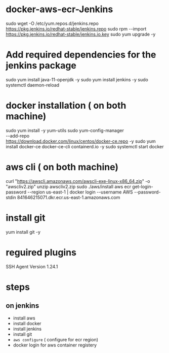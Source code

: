 # docker-aws-ecr-Jenkins

sudo wget -O /etc/yum.repos.d/jenkins.repo \
    https://pkg.jenkins.io/redhat-stable/jenkins.repo
sudo rpm --import https://pkg.jenkins.io/redhat-stable/jenkins.io.key
sudo yum upgrade -y 
# Add required dependencies for the jenkins package
sudo yum install java-11-openjdk -y
sudo yum install jenkins -y 
sudo systemctl daemon-reload


# docker installation ( on both machine)

 sudo yum install -y yum-utils
 sudo yum-config-manager \
    --add-repo \
    https://download.docker.com/linux/centos/docker-ce.repo -y 
sudo yum install docker-ce docker-ce-cli containerd.io -y 
sudo systemctl start docker

# aws cli ( on both machine) 

curl "https://awscli.amazonaws.com/awscli-exe-linux-x86_64.zip" -o "awscliv2.zip"
unzip awscliv2.zip
sudo ./aws/install
aws ecr get-login-password --region us-east-1 | docker login --username AWS --password-stdin 841646215071.dkr.ecr.us-east-1.amazonaws.com

# install git
yum install git -y


# reguired plugins
SSH Agent 
Version
1.24.1

# steps
## on jenkins
- install aws
- install docker
- install jenkins
- install git
- `aws configure` ( configure for ecr region) 
- docker login for aws container registery 
